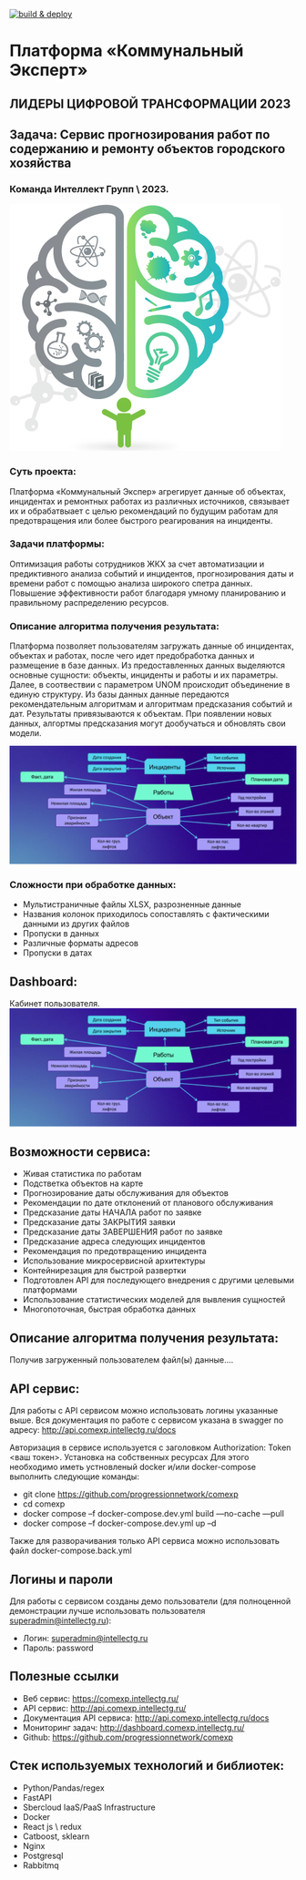 [![build & deploy](https://github.com/progressionnetwork/comexp/actions/workflows/deploy.yml/badge.svg)](https://github.com/progressionnetwork/comexp/actions/workflows/deploy.yml)

# Платформа «Коммунальный Эксперт»

## ЛИДЕРЫ ЦИФРОВОЙ ТРАНСФОРМАЦИИ 2023
## Задача: Сервис прогнозирования работ по содержанию и ремонту объектов городского хозяйства 
 
### Команда Интеллект Групп \ 2023.

![alt text](https://github.com/progressionnetwork/comexp/blob/main/screens/comexp.png?raw=true)

### Суть проекта:
Платформа «Коммунальный Экспер» агрегирует данные об объектах, инцидентах и ремонтных работах из различных источников, связывает их и обрабатвыает с целью рекомендаций по будущим работам для предотвращения или более быстрого реагирования на инциденты.

### Задачи платформы:

Оптимизация работы сотрудников ЖКХ за счет автоматизации и предиктивного анализа событий и инцидентов, прогнозирования даты и времени работ с помощью анализа широкого спетра данных.
Повышение эффективности работ благодаря умному планированию и правильному распределению ресурсов.


### Описание алгоритма получения результата:
Платформа позволяет пользователям загружать данные об инцидентах, объектах и работах, после чего идет предобработка данных и размещение в базе данных.
Из предоставленных данных выделяются основные сущности: объекты, инциденты и работы и их параметры. 
Далее, в соотвествии с параметром UNOM происходит объединение в единую структуру.
Из базы данных данные передаются рекомендательным алгоритмам и алгоритмам предсказания событий и дат. Результаты привязываются к объектам.
При появлении новых данных, алгортмы предсказания могут дообучаться и обновлять свои модели.

![alt text](https://github.com/progressionnetwork/comexp/blob/main/screens/data_architecture.png?raw=true)

### Сложности при обработке данных:
- Мультистраничные файлы XLSX, разрозненные данные
- Названия колонок приходилось сопоставлять с фактическими данными из других файлов
- Пропуски в данных
- Различные форматы адресов
- Пропуски в датах


## Dashboard:
Кабинет пользователя.
![alt text](https://github.com/progressionnetwork/comexp/blob/main/screens/data_architecture.png?raw=true)

## Возможности сервиса:
- Живая статистика по работам 
- Подстветка объектов на карте
- Прогнозирование даты обслуживания для объектов
- Рекомендации по дате отклонений от планового обслуживания
- Предсказание даты НАЧАЛА работ по заявке
- Предсказание даты ЗАКРЫТИЯ заявки
- Предсказание даты ЗАВЕРШЕНИЯ работ по заявке
- Предсказание адреса следующих инцидентов
- Рекомендация по предотвращению инцидента
- Использование микросервисной архитектуры
- Контейнирезация для быстрой развертки
- Подготовлен API для последующего внедрения с другими целевыми платформами
- Использование статистических моделей для вывления сущностей
- Многопоточная, быстрая обработка данных


## Описание алгоритма получения результата:
Получив загруженный пользователем файл(ы) данные....

## API сервис:
Для работы с API сервисом можно использовать логины указанные выше. 
Вся документация по работе с сервисом указана в swagger по адресу:
http://api.comexp.intellectg.ru/docs

Авторизация в сервисе используется с заголовком Authorization: Token <ваш токен>.
Установка на собственных ресурсах
Для этого необходимо иметь устновленый docker и/или docker-compose выполнить
следующие команды:

- git clone https://github.com/progressionnetwork/comexp
- cd comexp
- docker compose –f docker-compose.dev.yml build —no-cache —pull
- docker compose –f docker-compose.dev.yml up –d

Также для разворачивания только API сервиса можно использовать файл docker-compose.back.yml

## Логины и пароли
Для работы с сервисом созданы демо пользователи (для полноценной демонстрации
лучше использовать пользователя superadmin@intellectg.ru):
- Логин: superadmin@intellectg.ru
- Пароль: password

## Полезные ссылки
- Веб сервис: https://comexp.intellectg.ru/
- API сервис: http://api.comexp.intellectg.ru/
- Документация API сервиса: http://api.comexp.intellectg.ru/docs
- Мониторинг задач:  http://dashboard.comexp.intellectg.ru/
- Github: https://github.com/progressionnetwork/comexp

## Стек используемых технологий и библиотек:
- Python/Pandas/regex
- FastAPI
- Sbercloud IaaS/PaaS Infrastructure
- Docker
- React js \ redux
- Catboost, sklearn
- Nginx
- Postgresql
- Rabbitmq

